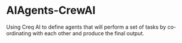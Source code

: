 # AIAgents-CrewAI

Using Creq AI to define agents that will perform a set of tasks by co-ordinating with each other and produce the final output.
